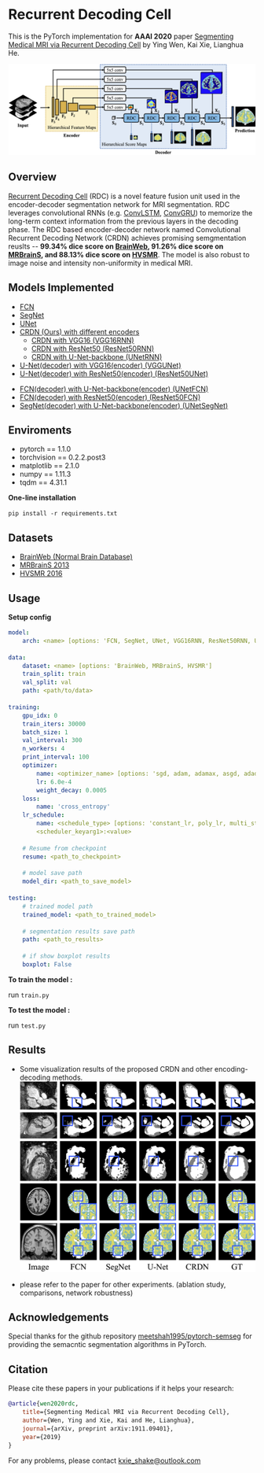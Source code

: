 # Recurrent Decoding Cell
This is the PyTorch implementation for **AAAI 2020** paper [Segmenting Medical MRI via Recurrent Decoding Cell](https://arxiv.org/abs/1911.09401) by Ying Wen, Kai Xie, Lianghua He.

![network](images/network.png)

## Overview
[Recurrent Decoding Cell](https://github.com/shakex/Recurrent-Decoding-Cell) (RDC) is a novel feature fusion unit used in the encoder-decoder segmentation network for MRI segmentation. RDC leverages convolutional RNNs (e.g. [ConvLSTM](https://arxiv.org/abs/1506.04214), [ConvGRU](https://arxiv.org/abs/1706.03458)) to memorize the long-term context information from the previous layers in the decoding phase. The RDC based encoder-decoder network named Convolutional Recurrent Decoding Network (CRDN) achieves promising semgmentation reuslts -- **99.34% dice score on [BrainWeb](https://brainweb.bic.mni.mcgill.ca/brainweb/), 91.26% dice score on [MRBrainS](https://mrbrains13.isi.uu.nl/), and 88.13% dice score on [HVSMR](http://segchd.csail.mit.edu/data.html)**. The model is also robust to image noise and intensity non-uniformity in medical MRI.

## Models Implemented
* [FCN](https://arxiv.org/abs/1411.4038)
* [SegNet](https://arxiv.org/abs/1511.00561)
* [UNet](https://arxiv.org/abs/1505.04597)
* [CRDN (Ours) with different encoders](https://arxiv.org/abs/1911.09401)
    * [CRDN with VGG16 (VGG16RNN)](models/CRDN.py)
    * [CRDN with ResNet50 (ResNet50RNN)](models/CRDN.py)
    * [CRDN with U-Net-backbone (UNetRNN)](models/CRDN.py)
* [U-Net(decoder) with VGG16(encoder) (VGGUNet)](models/UNet.py)
* [U-Net(decoder) with ResNet50(encoder) (ResNet50UNet)](models/CRDN.py)
- [FCN(decoder) with U-Net-backbone(encoder) (UNetFCN)](models/UNet.py)
- [FCN(decoder) with ResNet50(encoder) (ResNet50FCN)](models/CRDN.py)
- [SegNet(decoder) with U-Net-backbone(encoder) (UNetSegNet)](models/UNet.py)

## Enviroments
* pytorch == 1.1.0
* torchvision == 0.2.2.post3
* matplotlib == 2.1.0
* numpy == 1.11.3
* tqdm == 4.31.1

**One-line installation**

`pip install -r requirements.txt`


## Datasets

* [BrainWeb (Normal Brain Database)](https://brainweb.bic.mni.mcgill.ca/brainweb/selection_normal.html)
* [MRBrainS 2013](https://mrbrains13.isi.uu.nl/)
* [HVSMR 2016](http://segchd.csail.mit.edu/data.html)


## Usage
**Setup config**

```yaml
model:
    arch: <name> [options: 'FCN, SegNet, UNet, VGG16RNN, ResNet50RNN, UNetRNN, VGGUNet, ResNet50UNet, UNetFCN, ResNet50FCN, UNetSegNet']

data:
    dataset: <name> [options: 'BrainWeb, MRBrainS, HVSMR']
    train_split: train
    val_split: val
    path: <path/to/data>

training:
    gpu_idx: 0
    train_iters: 30000
    batch_size: 1
    val_interval: 300
    n_workers: 4
    print_interval: 100
    optimizer:
        name: <optimizer_name> [options: 'sgd, adam, adamax, asgd, adadelta, adagrad, rmsprop']
        lr: 6.0e-4
        weight_decay: 0.0005
    loss:
        name: 'cross_entropy'
    lr_schedule:
        name: <schedule_type> [options: 'constant_lr, poly_lr, multi_step, cosine_annealing, exp_lr']
        <scheduler_keyarg1>:<value>

    # Resume from checkpoint
    resume: <path_to_checkpoint>
    
    # model save path
    model_dir: <path_to_save_model>

testing:
    # trained model path
    trained_model: <path_to_trained_model>

    # segmentation results save path
    path: <path_to_results>
    
    # if show boxplot results
    boxplot: False
```

**To train the model :**

run `train.py`

**To test the model :**

run `test.py`

## Results
* Some visualization results of the proposed CRDN and other encoding-decoding methods.
![vis](images/vis.png)

* please refer to the paper for other experiments. (ablation study, comparisons, network robustness)

## Acknowledgements
Special thanks for the github repository [meetshah1995/pytorch-semseg](https://github.com/meetshah1995/pytorch-semseg) for providing the semacntic segmentation algorithms in PyTorch.

## Citation
Please cite these papers in your publications if it helps your research:
```bib
@article{wen2020rdc,
    title={Segmenting Medical MRI via Recurrent Decoding Cell},
    author={Wen, Ying and Xie, Kai and He, Lianghua},
    journal={arXiv, preprint arXiv:1911.09401},
    year={2019}
}
```

For any problems, please contact [kxie_shake@outlook.com](mailto:kxie_shake@outlook.com)
